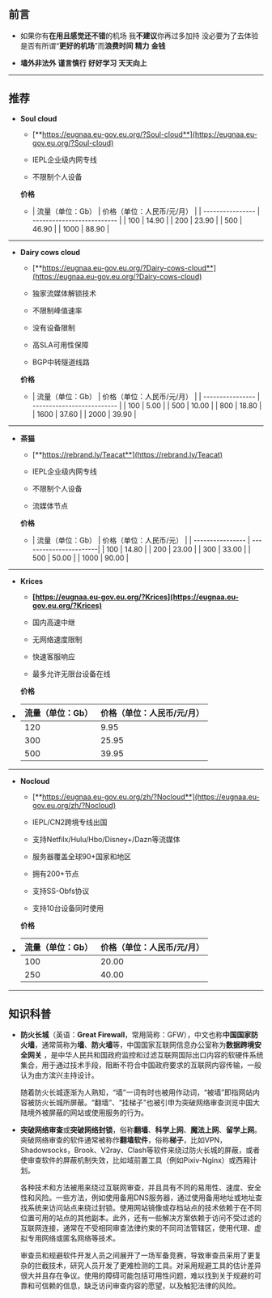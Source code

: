 ## 前言

- 如果你有**在用且感觉还不错**的机场 我**不建议**你再过多加持 没必要为了去体验是否有所谓“**更好的机场**”而**浪费时间** **精力** **金钱**

- **墙外非法外** **谨言慎行** **好好学习** **天天向上**

------

## 推荐

- **Soul cloud**

  - [**https://eugnaa.eu-gov.eu.org/?Soul-cloud**](https://eugnaa.eu-gov.eu.org/?Soul-cloud)

  - IEPL企业级内网专线

  - 不限制个人设备

  **价格**

  - | 流量（单位：Gb） | 价格（单位：人民币/元/月） |
  | ---------------- | -------------------------- |
  | 100                  | 14.90                   |
  | 200                  | 23.90                   |
  | 500                  | 46.90                 |
  | 1000                | 88.90                   |

------

- **Dairy cows cloud**

  - [**https://eugnaa.eu-gov.eu.org/?Dairy-cows-cloud**](https://eugnaa.eu-gov.eu.org/?Dairy-cows-cloud)

  - 独家流媒体解锁技术

  - 不限制峰值速率

  - 没有设备限制

  - 高SLA可用性保障

  - BGP中转隧道线路

  **价格**

  - | 流量（单位：Gb） | 价格（单位：人民币/元/月） |
  | ---------------- | -------------------------- |
  | 100                  | 5.00                                 |
  | 500                  | 10.00                               |
  | 800                  | 18.80                               |
  | 1600                | 37.60                               |
  | 2000                | 39.90                               |

------

- **茶猫**

  - [**https://rebrand.ly/Teacat**](https://rebrand.ly/Teacat)

  - IEPL企业级内网专线

  - 不限制个人设备

  - 流媒体节点

  **价格**

  - | 流量（单位：Gb） | 价格（单位：人民币/元）   |
  | ---------------- | -----------------------|
  | 100              | 14.80                  |
  | 200              | 23.00                  |
  | 300              | 33.00                  |
  | 500              | 50.00                  |
  | 1000             | 90.00                  |

------

- **Krices**

  - **[https://eugnaa.eu-gov.eu.org/?Krices](https://eugnaa.eu-gov.eu.org/?Krices)**

  - 国内高速中继

  - 无网络速度限制

  - 快速客服响应

  - 最多允许无限台设备在线

  **价格**

 - | 流量（单位：Gb） | 价格（单位：人民币/元/月） |
   | ---------------- | -------------------------- |
   | 120                  | 9.95                                 |
   | 300                  | 25.95                               |
   | 500                  | 39.95                               |

------

- **Nocloud**

  - [**https://eugnaa.eu-gov.eu.org/zh/?Nocloud**](https://eugnaa.eu-gov.eu.org/zh/?Nocloud)

  - IEPL/CN2跨境专线出国

  - 支持Netfilx/Hulu/Hbo/Disney+/Dazn等流媒体

  - 服务器覆盖全球90+国家和地区

  - 拥有200+节点

  - 支持SS-Obfs协议

  - 支持10台设备同时使用

  **价格**

 - | 流量（单位：Gb） | 价格（单位：人民币/元/月） |
   | ---------------- | -------------------------- |
   | 100              | 20.00                       |
   | 250              | 40.00                      |

------

## 知识科普

- **防火长城**（英语：**Great Firewall**，常用简称：GFW），中文也称**中国国家防火墙**，通常简称为**墙**、**防火墙**等，中国国家互联网信息办公室称为**数据跨境安全网关** ，是中华人民共和国政府监控和过滤互联网国际出口内容的软硬件系统集合，用于通过技术手段，阻断不符合中国政府要求的互联网内容传输，一般认为由方滨兴主持设计。

  随着防火长城逐渐为人熟知，“墙”一词有时也被用作动词，“被墙”即指网站内容被防火长城所屏蔽。“翻墙”、“挂梯子”也被引申为突破网络审查浏览中国大陆境外被屏蔽的网站或使用服务的行为。

- **突破网络审查**或**突破网络封锁**，俗称**翻墙**、**科学上网**、**魔法上网**、**留学上网**。突破网络审查的软件通常被称作**翻墙软件**，俗称**梯子**，比如VPN，Shadowsocks，Brook、V2ray、Clash等软件来绕过防火长城的屏蔽，或者使审查软件的屏蔽机制失效，比如域前置工具（例如Pixiv-Nginx）或西厢计划。

  各种技术和方法被用来绕过互联网审查，并且具有不同的易用性、速度、安全性和风险。一些方法，例如使用备用DNS服务器，通过使用备用地址或地址查找系统来访问站点来绕过封锁。使用网站镜像或存档站点的技术依赖于在不同位置可用的站点的其他副本。此外，还有一些解决方案依赖于访问不受过滤的互联网连接，通常在不受相同审查法律约束的不同司法管辖区，使用代理、虚拟专用网络或匿名网络等技术。

  审查员和规避软件开发人员之间展开了一场军备竞赛，导致审查员采用了更复杂的拦截技术，研究人员开发了更难检测的工具。对采用规避工具的估计差异很大并且存在争议。使用的障碍可能包括可用性问题，难以找到关于规避的可靠和可信赖的信息，缺乏访问审查内容的愿望，以及触犯法律的风险。
